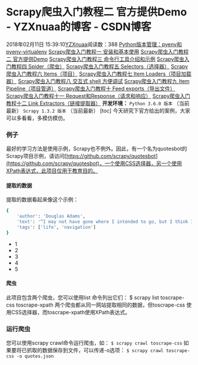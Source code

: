 # Scrapy爬虫入门教程二 官方提供Demo - YZXnuaa的博客 - CSDN博客
2018年02月11日 15:39:10[YZXnuaa](https://me.csdn.net/YZXnuaa)阅读数：388
[Python版本管理：pyenv和pyenv-virtualenv](http://blog.csdn.net/inke88/article/details/59761696)
[Scrapy爬虫入门教程一 安装和基本使用](http://blog.csdn.net/inke88/article/details/60145707)
[Scrapy爬虫入门教程二 官方提供Demo](http://blog.csdn.net/inke88/article/details/60321729)
[Scrapy爬虫入门教程三 命令行工具介绍和示例](http://blog.csdn.net/inke88/article/details/60323856)
[Scrapy爬虫入门教程四 Spider（爬虫）](http://blog.csdn.net/Inke88/article/details/60573507)
[Scrapy爬虫入门教程五 Selectors（选择器）](http://blog.csdn.net/Inke88/article/details/60589170)
[Scrapy爬虫入门教程六 Items（项目）](http://blog.csdn.net/Inke88/article/details/60751098)
[Scrapy爬虫入门教程七 Item Loaders（项目加载器）](http://blog.csdn.net/inke88/article/details/60761853)
[Scrapy爬虫入门教程八 交互式 shell 方便调试](http://blog.csdn.net/inke88/article/details/60765273)
[Scrapy爬虫入门教程九 Item Pipeline（项目管道）](http://blog.csdn.net/inke88/article/details/60766985)
[Scrapy爬虫入门教程十 Feed exports（导出文件）](http://blog.csdn.net/inke88/article/details/60768602)
[Scrapy爬虫入门教程十一 Request和Response（请求和响应）](http://blog.csdn.net/inke88/article/details/61204180)
[Scrapy爬虫入门教程十二 Link Extractors（链接提取器）](http://blog.csdn.net/Inke88/article/details/61204579)
**开发环境：**
`Python 3.6.0 版本` （当前最新） 
`Scrapy 1.3.2 版本` （当前最新） 
[toc]
今天研究下官方给出的案例，大家可以多看看，多模仿模仿。
### 例子
最好的学习方法是使用示例，Scrapy也不例外。因此，有一个名为quotesbot的 Scrapy项目示例，请访问[https://github.com/scrapy/quotesbot](https://github.com/scrapy/quotesbot)，一个使用CSS选择器，另一个使用XPath表达式，此项目仅用于教育目的。
#### 提取的数据
提取的数据看起来像这个示例：
```bash
{
    'author': 'Douglas Adams',
    'text': '“I may not have gone where I intended to go, but I think I ...”',
    'tags': ['life', 'navigation']
}
```
- 1
- 2
- 3
- 4
- 5
#### 爬虫
此项目包含两个爬虫，您可以使用list 命令列出它们：
$ scrapy list 
toscrape-css 
toscrape-xpath
两个爬虫都从同一网站提取相同的数据，但toscrape-css 使用CSS选择器，而toscrape-xpath使用XPath表达式。
### 运行爬虫
您可以使用scrapy crawl命令运行爬虫，如： 
`$ scrapy crawl toscrape-css`
如果要将已抓取的数据保存到文件，可以传递-o选项： 
`$ scrapy crawl toscrape-css -o quotes.json`
